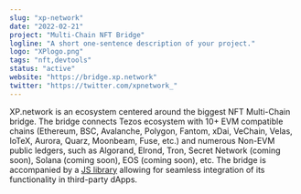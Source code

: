 ```yaml
---
slug: "xp-network"
date: "2022-02-21"
project: "Multi-Chain NFT Bridge"
logline: "A short one-sentence description of your project."
logo: "XPlogo.png"
tags: "nft,devtools"
status: "active"
website: "https://bridge.xp.network"
twitter: "https://twitter.com/xpnetwork_"
---
```


XP.network is an ecosystem centered around the biggest NFT Multi-Chain bridge. The bridge connects Tezos ecosystem with 10+ EVM compatible chains (Ethereum, BSC, Avalanche, Polygon, Fantom, xDai, VeChain, Velas, IoTeX, Aurora, Quarz, Moonbeam, Fuse, etc.) and numerous Non-EVM public ledgers, such as Algorand, Elrond, Tron, Secret Network (coming soon), Solana (coming soon), EOS (coming soon), etc. The bridge is accompanied by a [JS library](https://www.npmjs.com/package/xp.network) allowing for seamless integration of its functionality in third-party dApps.
